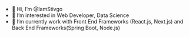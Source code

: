 - 👋 Hi, I’m @IamStivgo
- 👀 I’m interested in Web Developer, Data Science
- 🌱 I’m currently work with Front End Frameworks (React.js, Next.js) and Back End Frameworks(Spring Boot, Node.js) 

